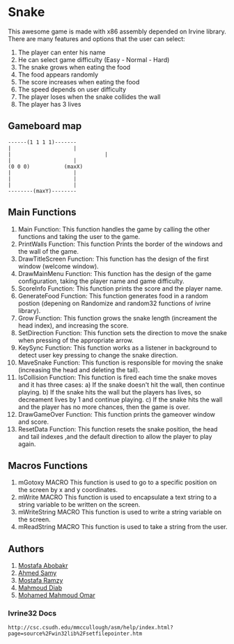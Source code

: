 # Snake
This awesome game is made with x86 assembly depended on Irvine library.
There are many features and options that the user can select:
1. The player can enter his name
2. He can select game difficulty (Easy - Normal - Hard)
3. The snake grows when eating the food
4. The food appears randomly
5. The score increases when eating the food
6. The speed depends on user difficulty
7. The player loses when the snake collides the wall
8. The player has 3 lives 

## Gameboard map
```
------(1 1 1 1)-------
|                    |
|					           |
|                    | 
(0 0 0)           (maxX)
|                    |  
|                    |
|                    |
--------(maxY)--------
```
## Main Functions
1. Main Function:
  This function handles the game by calling the other functions and taking the user to the game.
2. PrintWalls Function:
  This function Prints the border of the windows and the wall of the game.
3. DrawTitleScreen Function:
  This function has the design of the first window (welcome window).
4. DrawMainMenu Function:
  This function has the design of the game configuration, taking the player name and game difficulty.
5. ScoreInfo Function:
  This function prints the score and the player name.
6. GenerateFood Function:
  This function generates food in a random postion (depening on Randomize and random32 functions of ivrine library).
7. Grow Function:
  This function grows the snake length (increament the head index), and increasing the score.
9. SetDirection Function:
  This function sets the direction to move the snake when pressing of the appropriate arrow.
9. KeySync Function:
  This function works as a listener in background to detect user key pressing to change the snake direction.
10. MaveSnake Function:
  This function is responsible for moving the snake (increasing the head and deleting the tail).
11. IsCollision Function:
  This function is fired each time the snake moves and it has three cases: 
  a) If the snake doesn't hit the wall, then continue playing.
  b) If the snake hits the wall but the players has lives, so decreament lives by 1 and continue playing.
  c) If the snake hits the wall and the player has no more chances, then the game is over.
12. DrawGameOver Function:
  This function prints the gameover window and score.
13. ResetData Function:
  This function resets the snake position, the head and tail indexes ,and the default direction to allow the player to play again.
  
 ## Macros Functions
 1. mGotoxy MACRO
  This function is used to go to a specific position on the screen by x and y coordinates.
 2. mWrite MACRO
  This function is used to encapsulate a text string to a string variable to be written on the screen.
 3. mWriteString MACRO
  This function is used to write a string variable on the screen.
 4. mReadString MACRO
  This function is used to take a string from the user.
  
  ## Authors 
   1. [Mostafa Abobakr](https://github.com/imostafaabobakr) 
   2. [Ahmed Samy](https://github.com/samyvic)
   3. [Mostafa Ramzy](https://github.com/mostafaramzyabdelganey)
   4. [Mahmoud Diab](https://github.com/mahmouddiab74)
   5. [Mohamed Mahmoud Omar](https://github.com/mhmdomar)
   
   ### Ivrine32 Docs
    http://csc.csudh.edu/mmccullough/asm/help/index.html?page=source%2Fwin32lib%2Fsetfilepointer.htm
    
   
